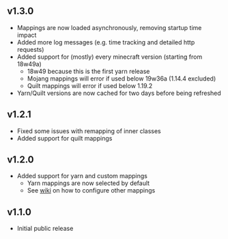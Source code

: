 ## v1.3.0

- Mappings are now loaded asynchronously, removing startup time impact
- Added more log messages (e.g. time tracking and detailed http requests)
- Added support for (mostly) every minecraft version (starting from 18w49a)
    - 18w49 because this is the first yarn release
    - Mojang mappings will error if used below 19w36a (1.14.4 excluded)
    - Quilt mappings will error if used below 1.19.2
- Yarn/Quilt versions are now cached for two days before being refreshed

## v1.2.1

- Fixed some issues with remapping of inner classes
- Added support for quilt mappings

## v1.2.0

- Added support for yarn and custom mappings
    - Yarn mappings are now selected by default
    - See [wiki](https://github.com/booky10/StackDeobfuscator/wiki) on how to configure other mappings

## v1.1.0

- Initial public release

